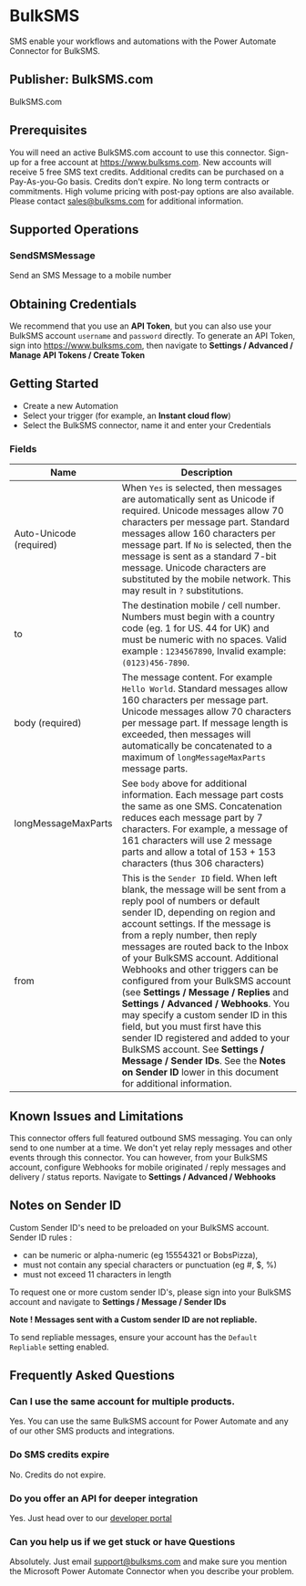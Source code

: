 # BulkSMS
SMS enable your workflows and automations with the Power Automate Connector for BulkSMS.

## Publisher: BulkSMS.com
BulkSMS.com ​

## Prerequisites
You will need an active BulkSMS.com account to use this connector. Sign-up for a free account at https://www.bulksms.com. New accounts will receive 5 free SMS text credits. Additional credits can be purchased on a Pay-As-you-Go basis. Credits don't expire. No long term contracts or commitments. High volume pricing with post-pay options are also available. Please contact sales@bulksms.com for additional information.

## Supported Operations

### SendSMSMessage
Send an SMS Message to a mobile number


## Obtaining Credentials
We recommend that you use an **API Token**, but you can also use your BulkSMS account `username` and `password` directly. To generate an API Token, sign into https://www.bulksms.com, then navigate to **Settings / Advanced /  Manage API Tokens / Create Token**

## Getting Started
- Create a new Automation 
- Select your trigger (for example, an **Instant cloud flow**)
- Select the BulkSMS connector, name it and enter your Credentials

### Fields
| Name | Description |
| ------ | ------ |
| Auto-Unicode (required) | When `Yes` is selected, then messages are automatically sent as Unicode if required. Unicode messages allow 70 characters per message part. Standard messages allow 160 characters per message part. If `No` is selected, then the message is sent as a standard 7-bit message. Unicode characters are substituted by the mobile network. This may result in `?` substitutions.  |
| to | The destination mobile / cell number. Numbers must begin with a country code (eg. 1 for US. 44 for UK) and must be numeric with no spaces.  Valid example : `1234567890`, Invalid example: `(0123)456-7890`.|
| body (required) | The message content. For example `Hello World`. Standard messages allow 160 characters per message part. Unicode messages allow 70 characters per message part. If message length is exceeded, then messages will automatically be concatenated to a maximum of `longMessageMaxParts` message parts. |
| longMessageMaxParts | See `body` above for additional information. Each message part costs the same as one SMS. Concatenation reduces each message part by 7 characters. For example, a message of 161 characters will use 2 message parts and allow a total of 153 + 153 characters (thus 306 characters) |
| from | This is the `Sender ID` field. When left blank, the message will be sent from a reply pool of numbers or default sender ID, depending on region and account settings. If the message is from a reply number, then reply messages are routed back to the Inbox of your BulkSMS account. Additional Webhooks and other triggers can be configured from your BulkSMS account (see **Settings / Message / Replies** and **Settings / Advanced / Webhooks**. You may specify a custom sender ID in this field, but you must first have this sender ID registered and added to your BulkSMS account. See **Settings / Message / Sender IDs**. See the **Notes on Sender ID** lower in this document for additional information.|


## Known Issues and Limitations
This connector offers full featured outbound SMS messaging. You can only send to one number at a time. We don't yet relay reply messages and other events through this connector. You can however, from your BulkSMS account, configure Webhooks for mobile originated / reply messages and delivery / status reports. Navigate to **Settings / Advanced / Webhooks**

## Notes on Sender ID
Custom Sender ID's need to be preloaded on your BulkSMS account. Sender ID rules :
- can be numeric or alpha-numeric (eg 15554321 or BobsPizza), 
- must not contain any special characters or punctuation (eg #, $, %)
- must not exceed 11 characters in length

To request one or more custom sender ID's, please sign into your BulkSMS account and navigate to **Settings / Message / Sender IDs**

**Note ! Messages sent with a Custom sender ID are not repliable.** 

To send repliable messages, ensure your account has the `Default Repliable` setting enabled.



## Frequently Asked Questions

### Can I use the same account for multiple products.
Yes. You can use the same BulkSMS account for Power Automate and any of our other SMS products and integrations.
### Do SMS credits expire
No. Credits do not expire.
### Do you offer an API for deeper integration
Yes. Just head over to our [developer portal](https://www.bulksms.com/developer/)
### Can you help us if we get stuck or have Questions
Absolutely. Just email support@bulksms.com and make sure you mention the Microsoft Power Automate Connector when you describe your problem.





